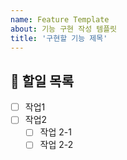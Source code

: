 ```yaml
---
name: Feature Template
about: 기능 구현 작성 템플릿
title: '구현할 기능 제목'
---
```


## 📝 할일 목록

- [ ] 작업1
- [ ] 작업2
    - [ ] 작업 2-1
    - [ ] 작업 2-2
